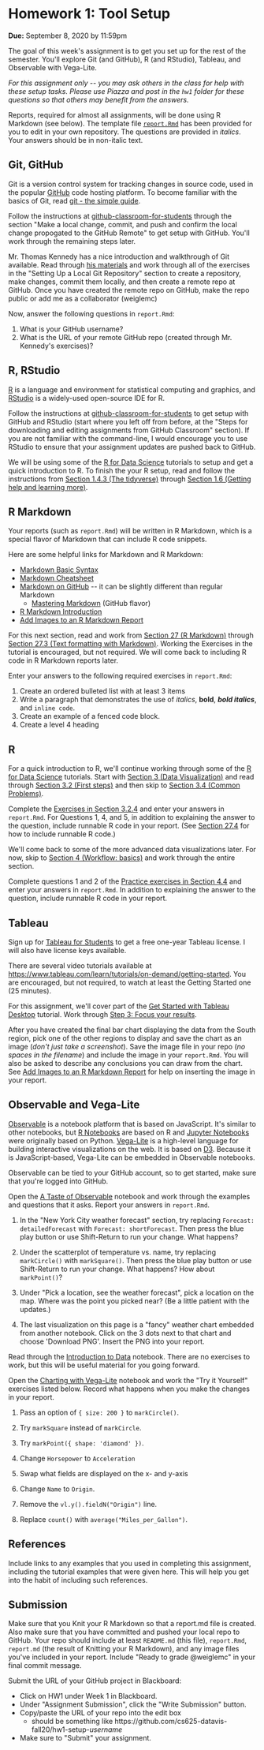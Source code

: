 # Homework 1: Tool Setup

**Due:** September 8, 2020 by 11:59pm

The goal of this week's assignment is to get you set up for the rest of the semester.  You'll explore Git (and GitHub), R (and RStudio), Tableau, and Observable with Vega-Lite. 

*For this assignment only -- you may ask others in the class for help with these setup tasks.  Please use Piazza and post in the `hw1` folder for these questions so that others may benefit from the answers.*

Reports, required for almost all assignments, will be done using R Markdown (see below). The template file [`report.Rmd`](report.Rmd) has been provided for you to edit in your own repository. The questions are provided in *italics*. Your answers should be in non-italic text.

## Git, GitHub 

Git is a version control system for tracking changes in source code, used in the popular [GitHub](https://github.com) code hosting platform.  To become familiar with the basics of Git, read [git - the simple guide](https://rogerdudler.github.io/git-guide/).

Follow the instructions at [github-classroom-for-students](https://github.com/cs625-datavis-master/github-classroom-for-students/blob/master/README.md) through the section "Make a local change, commit, and push and confirm the local change propogated to the GitHub Remote" to get setup with GitHub. You'll work through the remaining steps later.

Mr. Thomas Kennedy has a nice introduction and walkthrough of Git available.  Read through [his materials](https://git-community.cs.odu.edu/tkennedy/git-workshop/-/wikis/Git-Workshop) and work through all of the exercises in the "Setting Up a Local Git Repository" section to create a repository, make changes, commit them locally, and then create a remote repo at GitHub. Once you have created the remote repo on GitHub, make the repo public or add me as a collaborator (weiglemc)

Now, answer the following questions in `report.Rmd`:
1. What is your GitHub username?
1. What is the URL of your remote GitHub repo (created through Mr. Kennedy's exercises)?

## R, RStudio

[R](https://www.r-project.org) is a language and environment for statistical computing and graphics, and [RStudio](https://www.rstudio.com) is a widely-used open-source IDE for R.

Follow the instructions at [github-classroom-for-students](https://github.com/cs625-datavis-master/github-classroom-for-students/blob/master/README.md) to get setup with GitHub and RStudio (start where you left off from before, at the "Steps for downloading and editing assignments from GitHub Classroom" section). If you are not familiar with the command-line, I would encourage you to use RStudio to ensure that your assignment updates are pushed back to GitHub. 

We will be using some of the [R for Data Science](https://r4ds.had.co.nz) tutorials to setup and get a quick introduction to R. To finish the your R setup, read and follow the instructions from [Section 1.4.3 (The tidyverse)](https://r4ds.had.co.nz/introduction.html#the-tidyverse) through [Section 1.6 (Getting help and learning more)](https://r4ds.had.co.nz/introduction.html#getting-help-and-learning-more). 

## R Markdown

Your reports (such as `report.Rmd`) will be written in R Markdown, which is a special flavor of Markdown that can include R code snippets.  

Here are some helpful links for Markdown and R Markdown:
* [Markdown Basic Syntax](https://www.markdownguide.org/basic-syntax)
* [Markdown Cheatsheet](https://github.com/adam-p/markdown-here/wiki/Markdown-Cheatsheet)
* [Markdown on GitHub](https://help.github.com/en/categories/writing-on-github) -- it can be slightly different than regular Markdown
  * [Mastering Markdown](https://guides.github.com/features/mastering-markdown/) (GitHub flavor)
* [R Markdown Introduction](https://rmarkdown.rstudio.com/lesson-1.html)
* [Add Images to an R Markdown Report](https://www.earthdatascience.org/courses/earth-analytics/document-your-science/add-images-to-rmarkdown-report/)

For this next section, read and work from [Section 27 (R Markdown)](https://r4ds.had.co.nz/r-markdown.html) through [Section 27.3 (Text formatting with Markdown)](https://r4ds.had.co.nz/r-markdown.html#text-formatting-with-markdown).  Working the Exercises in the tutorial is encouraged, but not required.  We will come back to including R code in R Markdown reports later.

Enter your answers to the following required exercises in `report.Rmd`:

1. Create an ordered bulleted list with at least 3 items
1. Write a paragraph that demonstrates the use of *italics*, **bold**, ***bold italics***, and `inline code`.
1. Create an example of a fenced code block.
1. Create a level 4 heading

## R

For a quick introduction to R, we'll continue working through some of the [R for Data Science](https://r4ds.had.co.nz) tutorials.  Start with [Section 3 (Data Visualization)](https://r4ds.had.co.nz/data-visualisation.html) and read through [Section 3.2 (First steps)](https://r4ds.had.co.nz/data-visualisation.html#first-steps) and then skip to [Section 3.4 (Common Problems)](https://r4ds.had.co.nz/data-visualisation.html#common-problems). 

Complete the [Exercises in Section 3.2.4](https://r4ds.had.co.nz/data-visualisation.html#exercises) and enter your answers in `report.Rmd`.  For Questions 1, 4, and 5, in addition to explaining the answer to the question, include runnable R code in your report. (See [Section 27.4](https://r4ds.had.co.nz/r-markdown.html#code-chunks) for how to include runnable R code.)

We'll come back to some of the more advanced data visualizations later.  For now, skip to [Section 4 (Workflow: basics)](https://r4ds.had.co.nz/workflow-basics.html) and work through the entire section. 

Complete questions 1 and 2 of the [Practice exercises in Section 4.4](https://r4ds.had.co.nz/workflow-basics.html#practice) and enter your answers in `report.Rmd`. In addition to explaining the answer to the question, include runnable R code in your report.

## Tableau

Sign up for [Tableau for Students](https://www.tableau.com/academic/students) to get a free one-year Tableau license.  I will also have license keys available.

There are several video tutorials available at https://www.tableau.com/learn/tutorials/on-demand/getting-started. You are encouraged, but not required, to watch at least the Getting Started one (25 minutes).

For this assignment, we'll cover part of the [Get Started with Tableau Desktop](https://help.tableau.com/current/guides/get-started-tutorial/en-us/get-started-tutorial-home.htm) tutorial.  Work through [Step 3: Focus your results](https://help.tableau.com/current/guides/get-started-tutorial/en-us/get-started-tutorial-focus.htm).  

After you have created the final bar chart displaying the data from the South region, pick one of the other regions to display and save the chart as an image (*don't just take a screenshot*).  Save the image file in your repo (*no spaces in the filename*) and include the image in your `report.Rmd`.  You will also be asked to describe any conclusions you can draw from the chart.  See [Add Images to an R Markdown Report](https://www.earthdatascience.org/courses/earth-analytics/document-your-science/add-images-to-rmarkdown-report/) for help on inserting the image in your report.

## Observable and Vega-Lite

[Observable](https://observablehq.com) is a notebook platform that is based on JavaScript. It's similar to other notebooks, but [R Notebooks](https://bookdown.org/yihui/rmarkdown/notebook.html) are based on R and [Jupyter Notebooks](https://jupyter.org) were originally based on Python.  [Vega-Lite](http://vega.github.io/vega-lite/) is a high-level language for building interactive visualizations on the web. It is based on [D3](https://d3js.org).  Because it is JavaScript-based, Vega-Lite can be embedded in Observable notebooks.

Observable can be tied to your GitHub account, so to get started, make sure that you're logged into GitHub.

Open the [A Taste of Observable](https://observablehq.com/@observablehq/a-taste-of-observable) notebook and work through the examples and questions that it asks.  Report your answers in `report.Rmd`.

1. In the "New York City weather forecast" section, try replacing `Forecast: detailedForecast` with `Forecast: shortForecast`. Then press the blue play button  or use Shift-Return to run your change. What happens?

1. Under the scatterplot of temperature vs. name, try replacing `markCircle()` with `markSquare()`. Then press the blue play button  or use Shift-Return to run your change. What happens? How about `markPoint()`?

1. Under "Pick a location, see the weather forecast", pick a location on the map.  Where was the point you picked near?  (Be a little patient with the updates.)

1. The last visualization on this page is a "fancy" weather chart embedded from another notebook.  Click on the 3 dots next to that chart and choose 'Download PNG'.  Insert the PNG into your report.

Read through the [Introduction to Data](https://observablehq.com/@observablehq/introduction-to-data) notebook. There are no exercises to work, but this will be useful material for you going forward.

Open the [Charting with Vega-Lite](https://observablehq.com/@observablehq/vega-lite) notebook and work the "Try it Yourself" exercises listed below.  Record what happens when you make the changes in your report.

1. Pass an option of `{ size: 200 }` to `markCircle()`.

1. Try `markSquare` instead of `markCircle`.

1. Try `markPoint({ shape: 'diamond' })`.

1. Change `Horsepower` to `Acceleration`

1. Swap what fields are displayed on the x- and y-axis

1. Change `Name` to `Origin`.

1. Remove the `vl.y().fieldN("Origin")` line.

1. Replace `count()` with `average("Miles_per_Gallon")`.

## References
Include links to any examples that you used in completing this assignment, including the tutorial examples that were given here. This will help you get into the habit of including such references.

## Submission

Make sure that you Knit your R Markdown so that a report.md file is created.  Also make sure that you have committed and pushed your local repo to GitHub.  Your repo should include at least `README.md` (this file), `report.Rmd`, `report.md` (the result of Knitting your R Markdown), and any image files you've included in your report.  Include "Ready to grade @weiglemc" in your final commit message. 

Submit the URL of your GitHub project in Blackboard:

* Click on HW1 under Week 1 in Blackboard. 
* Under "Assignment Submission", click the "Write Submission" button.
* Copy/paste the URL of your repo into the edit box
  * should be something like https<nolink>://github.com/cs625-datavis-fall20/hw1-setup-*username*
* Make sure to "Submit" your assignment.
